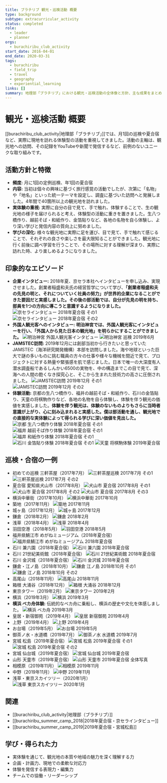 ```yaml
---
title: ブラチリブ 観光・巡検活動 概要
type: background
subtype: extracurricular_activity
status: completed
role:
  - leader
  - planner
orgs:
  - burachiribu_club_activity
start_date: 2016-04-01
end_date: 2020-03-31
tags:
  - burachiribu
  - field_trip
  - travel
  - geography
  - experiential_learning
links: []
summary: 地理部「ブラチリブ」における観光・巡検活動の全体像と方針、主な成果をまとめたノート。
---
```

# 観光・巡検活動 概要

[[burachiribu_club_activity|地理部「ブラチリブ」]]では、月1回の巡検や夏合宿など、実際に現地を訪れる体験型の活動を重視してきました。活動の主軸は、観光地への訪問、その記録をYouTubeや新聞で発信するなど、前例のないユニークな取り組みです。

## 活動方針と特徴

- **頻度:** 月に1回の定例巡検、年1回の夏合宿
- **内容:** 当初は個々の興味に基づく旅行感覚の活動でしたが、次第に「名物」や「地名」といった統一テーマを設定し、調査に基づいた訪問へと発展しました。4年間で40箇所以上の観光地を訪れました。
- **実体験の重視:** 実際に自分の目で見て、手で触れ、体験することで、生の観光地の様子を届けられると考え、体験型の活動に重きを置きました。生八つ橋作り、越前そば・和紙作り、金箔貼りなど、各地の名物を自ら体験し、より深い学びと発信内容の質向上に努めました。
- **学びの深化:** 様々な観光地に実際に足を運び、目で見て、手で触れて感じることで、それぞれの良さや楽しさを最大限知ることができました。観光地に行く前後に調べ学習を行うことで、その場所に対する理解が深まり、実際に訪れた時、より楽しめるようになりました。

## 印象的なエピソード

- **企業インタビュー:** 2018年夏、京セラ本社へインタビューを申し込み、実現させました。創業者稲盛和夫氏の経営哲学について学び、**「創業者稲盛和夫の先見の明と、それについていく社員の努力」が世界的企業になることができた要因だと実感しました。その後の部活動では、自分が先見の明を持ち、部員を1つの方向に導こうと意識するようになりました。**
  ![京セラインタビュー 2018年夏合宿 その1](linked_assets/30_Background/extracurricular_activities/burachiribu_club_activity/excursions/burachiribu_kyocera_interview_2018/kyocera_interview_2018summer_1.jpg)
  ![京セラインタビュー 2018年夏合宿 その2](linked_assets/30_Background/extracurricular_activities/burachiribu_club_activity/excursions/burachiribu_kyocera_interview_2018/kyocera_interview_2018summer_2.jpg)
- **外国人観光客へのインタビュー:** **明治神宮では、外国人観光客にインタビューを行い、「外国人から見た日本の観光地」を明らかにすることができました。**
  ![明治神宮 外国人観光客インタビュー](linked_assets/30_Background/extracurricular_activities/burachiribu_club_activity/excursions/meijijingu_interview_foreigners.jpg)
  ![明治神宮 巡検 2019年6月](linked_assets/30_Background/extracurricular_activities/burachiribu_club_activity/excursions/meijijingu_201906.jpg)
- **JAMSTEC訪問:** 2019年12月には創部当初から行きたいと思っていたJAMSTEC（海洋研究開発機構）本部を訪問しました。海や地球といった巨大で謎の多いものに挑む職員の方々の仕事や様々な機械を間近で見て、プロジェクトに対する熱量や緊張感を肌で感じました。日本で唯一の大深度有人潜水調査船であるしんかい6500の実物を、中の構造までこの目で見て、深海への人間の飽くなき探究心と、そこから生まれた技術力の高さに圧倒されました。
  ![JAMSTEC訪問 2019年12月 その1](linked_assets/30_Background/extracurricular_activities/burachiribu_club_activity/excursions/jamstec_201912_1.jpg)
  ![JAMSTEC訪問 2019年12月 その2](linked_assets/30_Background/extracurricular_activities/burachiribu_club_activity/excursions/jamstec_201912_2.jpg)
- **体験活動:** 京都の生八つ橋作り、福井の越前そば・和紙作り、石川の金箔貼り、天童の将棋駒作りなど、各地の名物を自ら体験し、体験を伴う観光の価値を実感しました。**体験を伴う観光は、体験のないものよりもさらに当時者意識が上がり、心に刻み込まれると実感した。僕は部活動を通し、観光地での直接的な実体験によって得られる学びに深い価値を見出した。**
  ![京都 生八つ橋作り体験 2018年夏合宿 その1](linked_assets/30_Background/extracurricular_activities/burachiribu_club_activity/excursions/burachiribu_kyocera_interview_2018/kyoto_namayoutsuhashi_2018summer_1.jpg)
  ![福井 越前そば作り体験 2018年夏合宿 その1](linked_assets/30_Background/extracurricular_activities/burachiribu_club_activity/excursions/burachiribu_kyocera_interview_2018/fukui_soba_2018summer_1.jpg)
  ![福井 和紙作り体験 2018年夏合宿 その1](linked_assets/30_Background/extracurricular_activities/burachiribu_club_activity/excursions/burachiribu_kyocera_interview_2018/fukui_washi_2018summer_1.jpg)
  ![石川 金箔貼り体験 2018年夏合宿 その1](linked_assets/30_Background/extracurricular_activities/burachiribu_club_activity/excursions/burachiribu_kyocera_interview_2018/ishikawa_kinpaku_2018summer_1.jpg)
  ![天童 将棋駒体験 2019年夏合宿](linked_assets/30_Background/extracurricular_activities/burachiribu_club_activity/excursions/burachiribu_matsushima_camp_2019/tendo_shogikoma_2019summer.jpg)

## 巡検・合宿の一例

- 初めての巡検 三軒茶屋（2017年7月）
  ![三軒茶屋巡検 2017年7月 その1](linked_assets/30_Background/extracurricular_activities/burachiribu_club_activity/excursions/sangenjaya_201707_1.jpg)
  ![三軒茶屋巡検 2017年7月 その2](linked_assets/30_Background/extracurricular_activities/burachiribu_club_activity/excursions/sangenjaya_201707_2.jpg)
- 夏合宿 愛知県犬山市（2017年8月）
  ![犬山市 夏合宿 2017年8月 その1](linked_assets/30_Background/extracurricular_activities/burachiribu_club_activity/excursions/inuyama_201708_1.jpg)
  ![犬山市 夏合宿 2017年8月 その2](linked_assets/30_Background/extracurricular_activities/burachiribu_club_activity/excursions/inuyama_201708_2.jpg)
  ![犬山市 夏合宿 2017年8月 その3](linked_assets/30_Background/extracurricular_activities/burachiribu_club_activity/excursions/inuyama_201708_3.jpg)
- 横浜中華街（2017年10月）
  ![横浜中華街 2017年10月](linked_assets/30_Background/extracurricular_activities/burachiribu_club_activity/excursions/yokohama_chinatown_201710.jpg)
- 築地（2017年11月）
  ![築地 2017年11月](linked_assets/30_Background/extracurricular_activities/burachiribu_club_activity/excursions/tsukiji_201711.jpg)
- 城ヶ島（2017年12月）
  ![城ヶ島 2017年12月](linked_assets/30_Background/extracurricular_activities/burachiribu_club_activity/excursions/jogashima_201712.jpg)
- 鎌倉（2018年2月）
  ![鎌倉 2018年2月](linked_assets/30_Background/extracurricular_activities/burachiribu_club_activity/excursions/kamakura_201802.jpg)
- 浅草（2018年4月）
  ![浅草 2018年4月](linked_assets/30_Background/extracurricular_activities/burachiribu_club_activity/excursions/asakusa_201804.jpg)
- 羽田空港（2018年5月）
  ![羽田空港 2018年5月](linked_assets/30_Background/extracurricular_activities/burachiribu_club_activity/excursions/haneda_201805.jpg)
- 福井県鯖江市 めがねミュージアム（2018年夏合宿）
  ![福井県鯖江市 めがねミュージアム 2018年夏合宿](linked_assets/30_Background/extracurricular_activities/burachiribu_club_activity/excursions/burachiribu_kyocera_interview_2018/fukui_megane_museum_2018summer.jpg)
- 石川 兼六園（2018年夏合宿）
  ![石川 兼六園 2018年夏合宿](linked_assets/30_Background/extracurricular_activities/burachiribu_club_activity/excursions/burachiribu_kyocera_interview_2018/ishikawa_kenrokuen_2018summer.jpg)
- 石川 21世紀美術館（2018年夏合宿）
  ![石川 21世紀美術館 2018年夏合宿](linked_assets/30_Background/extracurricular_activities/burachiribu_club_activity/excursions/burachiribu_kyocera_interview_2018/ishikawa_21museum_2018summer.jpg)
- 石川 金沢城（2018年夏合宿）
  ![石川 金沢城 2018年夏合宿](linked_assets/30_Background/extracurricular_activities/burachiribu_club_activity/excursions/burachiribu_kyocera_interview_2018/ishikawa_kanazawajo_2018summer.jpg)
- 鎌倉・江ノ島（2018年10月）
  ![鎌倉 江ノ島 2018年10月 その1](linked_assets/30_Background/extracurricular_activities/burachiribu_club_activity/excursions/kamakura_enoshima_201810_1.jpg)
  ![鎌倉 江ノ島 2018年10月 その2](linked_assets/30_Background/extracurricular_activities/burachiribu_club_activity/excursions/kamakura_enoshima_201810_2.jpg)
- 高尾山（2018年11月）
  ![高尾山 2018年11月](linked_assets/30_Background/extracurricular_activities/burachiribu_club_activity/excursions/takaosan_201811.jpg)
- 箱根 大涌谷（2018年12月）
  ![箱根 大涌谷 2018年12月](linked_assets/30_Background/extracurricular_activities/burachiribu_club_activity/excursions/hakone_owakudani_201812.jpg)
- 東京タワー（2019年2月）
  ![東京タワー 2019年2月](linked_assets/30_Background/extracurricular_activities/burachiribu_club_activity/excursions/tokyotower_201902.jpg)
- 横浜（2019年3月）
  ![横浜 2019年3月](linked_assets/30_Background/extracurricular_activities/burachiribu_club_activity/excursions/yokohama_201903.jpg)
- **横浜 ベカ舟体験:** 伝統的なベカ舟に乗船し、横浜の歴史や文化を体感しました。
  ![横浜 ベカ舟 2019年3月](linked_assets/30_Background/extracurricular_activities/burachiribu_club_activity/excursions/yokohama_bekabune_201903.jpg)
- 皇居・新宿御苑（2019年4月）
  ![皇居 新宿御苑 2019年4月](linked_assets/30_Background/extracurricular_activities/burachiribu_club_activity/excursions/kokyo_shinjukugyoen_201904.jpg)
- 上野（2019年4月）
  ![上野 2019年4月](linked_assets/30_Background/extracurricular_activities/burachiribu_club_activity/excursions/ueno_201904.jpg)
- お台場（2019年5月）
  ![お台場 2019年5月](linked_assets/30_Background/extracurricular_activities/burachiribu_club_activity/excursions/odaiba_201905.jpg)
- 御茶ノ水・水道橋（2019年7月）
  ![御茶ノ水 水道橋 2019年7月](linked_assets/30_Background/extracurricular_activities/burachiribu_club_activity/excursions/ochanomizu_suidobashi_201907.jpg)
- 宮城 松島（2019年夏合宿）
  ![宮城 松島 2019年夏合宿 その1](linked_assets/30_Background/extracurricular_activities/burachiribu_club_activity/excursions/burachiribu_matsushima_camp_2019/miyagi_matsushima_2019summer_1.jpg)
  ![宮城 松島 2019年夏合宿 その2](linked_assets/30_Background/extracurricular_activities/burachiribu_club_activity/excursions/burachiribu_matsushima_camp_2019/miyagi_matsushima_2019summer_2.jpg)
- 宮城 仙台城（2019年夏合宿）
  ![宮城 仙台城 2019年夏合宿](linked_assets/30_Background/extracurricular_activities/burachiribu_club_activity/excursions/burachiribu_matsushima_camp_2019/miyagi_sendaijo_2019summer.jpg)
- 山形 天童市（2019年夏合宿）
  ![山形 天童市 2019年夏合宿 全体写真](linked_assets/30_Background/extracurricular_activities/burachiribu_club_activity/excursions/burachiribu_matsushima_camp_2019/tendo_shogikoma_group_photo_2019summer.jpg)
- 相模原（2019年11月）
  ![相模原 2019年11月](linked_assets/30_Background/extracurricular_activities/burachiribu_club_activity/excursions/sagamihara_201911.jpg)
- 中野（2019年11月）
  ![中野 2019年11月](linked_assets/30_Background/extracurricular_activities/burachiribu_club_activity/excursions/nakano_201911.jpg)
- 浅草・東京スカイツリー（2020年1月）
  ![浅草 東京スカイツリー 2020年1月](linked_assets/30_Background/extracurricular_activities/burachiribu_club_activity/excursions/asakusa_skytree_202001.jpg)

## 関連
- [[burachiribu_club_activity|地理部（ブラチリブ）]]
- [[burachiribu_summer_camp_2018|2018年夏合宿・京セラインタビュー]]
- [[burachiribu_summer_camp_2019|2019年夏合宿・宮城松島]]

## 学び・得られた力

- 実体験を通じて、観光地の本質や地域の魅力を深く理解する力
- 企画・計画力、現地での柔軟な対応力
- 体験を発信する表現力・編集力
- チームでの協働・リーダーシップ
